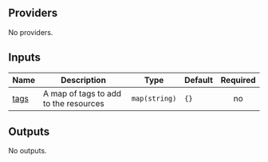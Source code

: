 <!-- BEGIN_TF_DOCS -->
## Providers

No providers.

## Inputs

| Name | Description | Type | Default | Required |
|------|-------------|------|---------|:--------:|
| <a name="input_tags"></a> [tags](#input\_tags) | A map of tags to add to the resources | `map(string)` | `{}` | no |

## Outputs

No outputs.
<!-- END_TF_DOCS -->